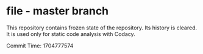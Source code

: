 # file - master branch

This repository contains frozen state of the repository.
Its history is cleared. It is used only for static code
analysis with Codacy.

Commit Time: 1704777574